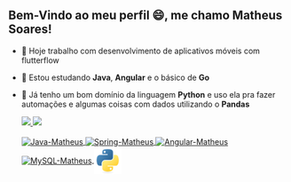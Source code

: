 ## Bem-Vindo ao meu perfil 😄, me chamo Matheus Soares!

- 🔭 Hoje trabalho com desenvolvimento de aplicativos móveis com flutterflow
- 📖 Estou estudando **Java**, **Angular** e o básico de **Go**
- 🤖 Já tenho um bom domínio da linguagem **Python** e uso ela pra fazer automações e algumas coisas com dados utilizando o **Pandas**

  <div>
    <a href="https://github.com/Matheus-Soares2003">
    <img height="180em" src="https://github-readme-stats.vercel.app/api?username=Matheus-Soares2003&show_icons=true&theme=ayu-mirage">
    <img height="180em" src="https://github-readme-stats.vercel.app/api/top-langs/?username=Matheus-Soares2003&layout=compact&langs_count=8&theme=ayu-mirage">
  </div>

  <div style="display: inline_block"><br>
    
    <img align="center" alt="Java-Matheus" height="50" width="50" src="https://cdn.jsdelivr.net/gh/devicons/devicon@latest/icons/java/java-original.svg">
    <img align="center" alt="Spring-Matheus" height="35" width="35" src="https://cdn.jsdelivr.net/gh/devicons/devicon@latest/icons/spring/spring-original.svg">
    <img align="center" alt="Angular-Matheus" height="50" width="50" src="https://cdn.jsdelivr.net/gh/devicons/devicon@latest/icons/angular/angular-original.svg">
    <img align="center" alt="MySQL-Matheus" height="80" width="80" src="https://cdn.jsdelivr.net/gh/devicons/devicon@latest/icons/mysql/mysql-original-wordmark.svg">
    <img align="center" alt="Python-Matheus" height="50" width="50" src="https://raw.githubusercontent.com/devicons/devicon/master/icons/python/python-original.svg">
  </div>

##
